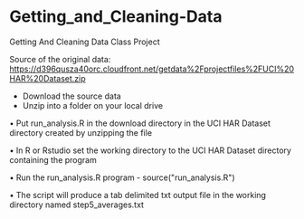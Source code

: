 Getting_and_Cleaning-Data
=========================

Getting And Cleaning Data Class Project

Source of the original data: https://d396qusza40orc.cloudfront.net/getdata%2Fprojectfiles%2FUCI%20HAR%20Dataset.zip 
   * Download the source data
   * Unzip into a folder on your local drive


• Put run_analysis.R in the download directory in the UCI HAR Dataset directory created by unzipping the file

• In R or Rstudio set the working directory to the UCI HAR Dataset directory containing the program

• Run the run_analysis.R program - source("run_analysis.R")

• The script will produce a tab delimited txt output file in the working directory named step5_averages.txt









